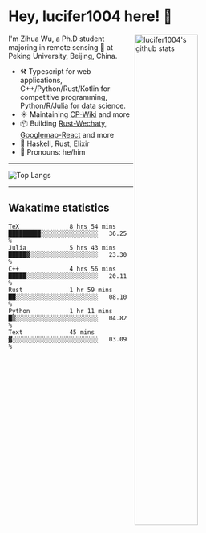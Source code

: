 # Hey, lucifer1004 here! :wave:

<img width="50%" align="right" alt="lucifer1004's github stats" src="https://github-readme-stats.vercel.app/api?username=lucifer1004&show_icons=true">

I'm Zihua Wu, a Ph.D student majoring in remote sensing :satellite: at Peking University, Beijing, China.

- :hammer_and_pick: Typescript for web applications, C++/Python/Rust/Kotlin for competitive programming, Python/R/Julia for data science.
- :sunny: Maintaining [CP-Wiki](https://cp-wiki.vercel.app) and more 
- :package: Building [Rust-Wechaty](https://github.com/wechaty/rust-wechaty), [Googlemap-React](https://github.com/googlemap-react/googlemap-react) and more
- :seedling: Haskell, Rust, Elixir
- :man: Pronouns: he/him

---

![Top Langs](https://github-readme-stats.vercel.app/api/top-langs/?username=lucifer1004&layout=compact)

---

## Wakatime statistics

<!--START_SECTION:waka-->

```text
TeX              8 hrs 54 mins   █████████░░░░░░░░░░░░░░░░   36.25 %
Julia            5 hrs 43 mins   █████▓░░░░░░░░░░░░░░░░░░░   23.30 %
C++              4 hrs 56 mins   █████░░░░░░░░░░░░░░░░░░░░   20.11 %
Rust             1 hr 59 mins    ██░░░░░░░░░░░░░░░░░░░░░░░   08.10 %
Python           1 hr 11 mins    █▒░░░░░░░░░░░░░░░░░░░░░░░   04.82 %
Text             45 mins         ▓░░░░░░░░░░░░░░░░░░░░░░░░   03.09 %
```

<!--END_SECTION:waka-->
